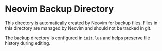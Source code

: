 # Neovim Backup Directory

This directory is automatically created by Neovim for backup files.
Files in this directory are managed by Neovim and should not be tracked in git.

The backup directory is configured in `init.lua` and helps preserve file history during editing.
